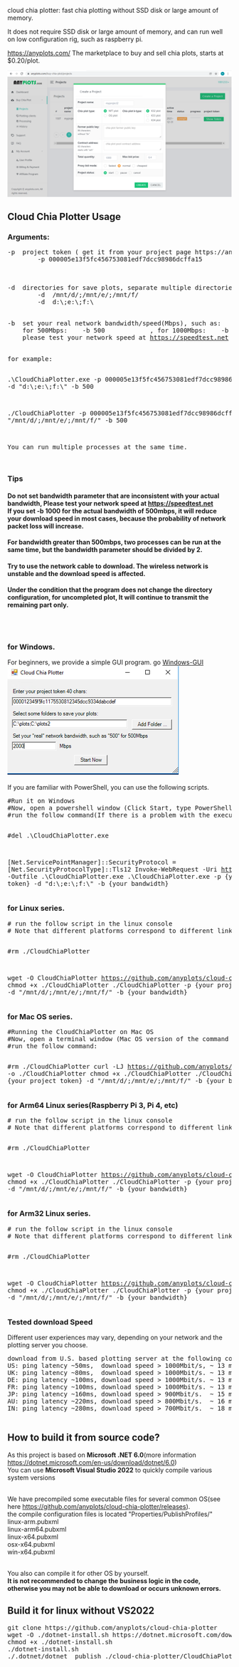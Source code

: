 cloud chia plotter: fast chia plotting without SSD disk or large amount of memory.

It does not require SSD disk or large amount of memory, and can run well on low configuration rig, such as raspberry pi.

<a href="https://anyplots.com/?invite_id=6666" target="_blank">https://anyplots.com/</a> The marketplace to buy and sell chia plots, starts at $0.20/plot.

<img src="create.png" />
<br/>
<h2>Cloud Chia Plotter Usage</h2>

<h3>Arguments:</h3>
<pre>
-p  project token ( get it from your project page https://anyplots.com/buy-chia-plot/projects ), such as(40 chars):
        -p 000005e13f5fc456753081edf7dcc98986dcffa15 

<br/>
-d  directories for save plots, separate multiple directories with semicolons, such as:
        -d  /mnt/d/;/mnt/e/;/mnt/f/
        -d  d:\;e:\;f:\
<br/>    
-b  set your real network bandwidth/speed(Mbps), such as:
    for 500Mbps:    -b 500            , for 1000Mbps:    -b 1000  
    please test your network speed at <a href="https://speedtest.net" target="_blank">https://speedtest.net</a>
<br/>               
for example:

.\\CloudChiaPlotter.exe -p 000005e13f5fc456753081edf7dcc98986dcffa15 -d  "d:\\;e:\\;f:\\" -b 500

./CloudChiaPlotter -p 000005e13f5fc456753081edf7dcc98986dcffa15 -d  "/mnt/d/;/mnt/e/;/mnt/f/" -b 500

You can run multiple processes at the same time.

</pre>

<h3>Tips</h3>
<h4>Do not set bandwidth parameter that are inconsistent with your actual bandwidth, Please test your network speed at
<a href="https://speedtest.net" target="_blank">https://speedtest.net</a>
 <br/>If you set -b 1000 for the actual bandwidth of 500mbps, it will reduce your download speed in most cases, because the probability of network packet loss will increase.

</h4>
<h4>For bandwidth greater than 500mbps, two processes can be run at the same time, but the bandwidth parameter should be divided by 2.</h4>
<h4>Try to use the network cable to download. The wireless network is unstable and the download speed is affected.</h4>
<h4>Under the condition that the program does not change the directory configuration, for uncompleted plot, It will continue to transmit the remaining part only.</h4>

<br/>
<br/>

<h3>for Windows.</h3>
For beginners, we provide a simple GUI program. go <a href="windows-gui.md">Windows-GUI</a><br/>
<img src="gui.png" /><br/><br/>
If you are familiar with PowerShell, you can use the following scripts.
<pre>
#Run it on Windows
#Now, open a powershell window (Click Start, type PowerShell, and then click Windows PowerShell)
#run the follow command(If there is a problem with the execution sequence, please execute line by line)

#del .\\CloudChiaPlotter.exe

[Net.ServicePointManager]::SecurityProtocol = [Net.SecurityProtocolType]::Tls12
Invoke-WebRequest -Uri  https://github.com/anyplots/cloud-chia-plotter/releases/download/v3/cloud-chia-plotter-v3-win-x64.exe -Outfile .\\CloudChiaPlotter.exe
.\\CloudChiaPlotter.exe -p {your project token} -d  "d:\\;e:\\;f:\\" -b {your bandwidth}
</pre>


<h3>for Linux series.</h3>
<pre>
# run the follow script in the linux console
# Note that different platforms correspond to different link versions

#rm ./CloudChiaPlotter

wget -O CloudChiaPlotter https://github.com/anyplots/cloud-chia-plotter/releases/download/v3/cloud-chia-plotter-v3-linux-x64
chmod +x ./CloudChiaPlotter
./CloudChiaPlotter -p {your project token} -d  "/mnt/d/;/mnt/e/;/mnt/f/" -b {your bandwidth}
</pre>


<h3>for Mac OS series.</h3>
<pre>
#Running the CloudChiaPlotter on Mac OS
#Now, open a terminal window (Mac OS version of the command line)
#run the follow command:

#rm ./CloudChiaPlotter
curl  -LJ https://github.com/anyplots/cloud-chia-plotter/releases/download/v3/cloud-chia-plotter-v3-osx-x64 -o ./CloudChiaPlotter
chmod +x ./CloudChiaPlotter
./CloudChiaPlotter -p {your project token} -d  "/mnt/d/;/mnt/e/;/mnt/f/" -b {your bandwidth}
</pre>


<h3>for Arm64 Linux series(Raspberry Pi 3, Pi 4, etc)</h3>
<pre>
# run the follow script in the linux console
# Note that different platforms correspond to different link versions

#rm ./CloudChiaPlotter

wget -O CloudChiaPlotter https://github.com/anyplots/cloud-chia-plotter/releases/download/v3/cloud-chia-plotter-v3-linux-arm64
chmod +x ./CloudChiaPlotter
./CloudChiaPlotter -p {your project token} -d  "/mnt/d/;/mnt/e/;/mnt/f/" -b {your bandwidth}
</pre>


<h3>for Arm32 Linux  series.</h3>
<pre>
# run the follow script in the linux console
# Note that different platforms correspond to different link versions

#rm ./CloudChiaPlotter

wget -O CloudChiaPlotter https://github.com/anyplots/cloud-chia-plotter/releases/download/v3/cloud-chia-plotter-v3-linux-arm32
chmod +x ./CloudChiaPlotter
./CloudChiaPlotter -p {your project token} -d  "/mnt/d/;/mnt/e/;/mnt/f/" -b {your bandwidth}
</pre>

<h3>Tested download Speed</h3>
Different user experiences may vary, depending on your network and the plotting server you choose.
<pre>
download from U.S. based plotting server at the following countries(bandwidth 1 Gbit/s):
US: ping latency ~50ms,  download speed > 1000Mbit/s, ~ 13 minutes per plot.
UK: ping latency ~80ms,  download speed > 1000Mbit/s. ~ 13 minutes per plot.    
DE: ping latency ~100ms, download speed > 1000Mbit/s. ~ 13 minutes per plot.    
FR: ping latency ~100ms, download speed > 1000Mbit/s. ~ 13 minutes per plot.    
JP: ping latency ~160ms, download speed > 900Mbit/s.  ~ 15 minutes per plot.  
AU: ping latency ~220ms, download speed > 800Mbit/s.  ~ 16 minutes per plot.  
IN: ping latency ~280ms, download speed > 700Mbit/s.  ~ 18 minutes per plot.  




</pre>

<h2>How to build it from source code?</h2>
  
As this project is based on <b>Microsoft .NET 6.0</b>(more information https://dotnet.microsoft.com/en-us/download/dotnet/6.0)<br/>
You can use <b>Microsoft Visual Studio 2022</b> to quickly compile various system versions<br/><br/>

We have precompiled some executable files for several common OS(see here https://github.com/anyplots/cloud-chia-plotter/releases). <br/>
the compile configuration files is located  "Properties/PublishProfiles/"<br/>
linux-arm.pubxml<br/>
linux-arm64.pubxml<br/>
linux-x64.pubxml<br/>
osx-x64.pubxml<br/>
win-x64.pubxml<br/><br/>

You also can compile it for other OS by yourself.<br/>
<b>It is not recommended to change the business logic in the code, otherwise you may not be able to download or occurs unknown errors.</b>


<h2>Build it for linux without VS2022</h2>
<pre>
git clone https://github.com/anyplots/cloud-chia-plotter
wget -O ./dotnet-install.sh https://dotnet.microsoft.com/download/dotnet/scripts/v1/dotnet-install.sh
chmod +x ./dotnet-install.sh
./dotnet-install.sh
./.dotnet/dotnet  publish ./cloud-chia-plotter/CloudChiaPlotter.csproj /p:PublishProfile=./cloud-chia-plotter/Properties/PublishProfiles/linux-x64.pubxml
</pre>

